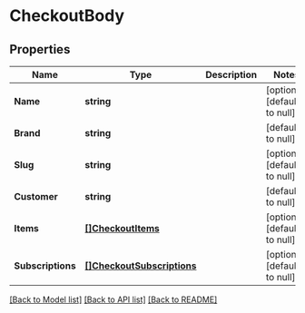 # CheckoutBody

## Properties
Name | Type | Description | Notes
------------ | ------------- | ------------- | -------------
**Name** | **string** |  | [optional] [default to null]
**Brand** | **string** |  | [default to null]
**Slug** | **string** |  | [optional] [default to null]
**Customer** | **string** |  | [default to null]
**Items** | [**[]CheckoutItems**](checkout_items.md) |  | [optional] [default to null]
**Subscriptions** | [**[]CheckoutSubscriptions**](checkout_subscriptions.md) |  | [optional] [default to null]

[[Back to Model list]](../README.md#documentation-for-models) [[Back to API list]](../README.md#documentation-for-api-endpoints) [[Back to README]](../README.md)

